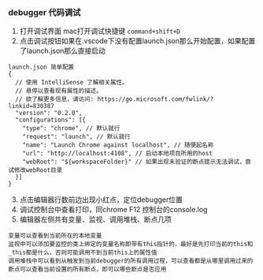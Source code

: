 ### debugger 代码调试

1. 打开调试界面   mac打开调试快捷键 `command+shift+D`
2. 点击调试按钮如果在.vscode下没有配置launch.json那么开始配置，如果配置了launch.json那么直接启动

```
launch.json 简单配置
{
  // 使用 IntelliSense 了解相关属性。 
  // 悬停以查看现有属性的描述。
  // 欲了解更多信息，请访问: https://go.microsoft.com/fwlink/?linkid=830387
  "version": "0.2.0",
  "configurations": [{
    "type": "chrome", // 默认就行
    "request": "launch", // 默认就行
    "name": "Launch Chrome against localhost", // 随便起名称
    "url": "http://localhost:4108", // 启动本地项目所用的host
    "webRoot": "${workspaceFolder}" // 如果出现未验证的断点提示无法调试，尝试修改webRoot目录
  }]
}

```

3. 点击编辑器行数前边出现小红点，定位debugger位置
4. 调试控制台中查看打印，同chrome F12 控制台的console.log
5. 编辑器左侧共有变量、监视、调用堆栈、断点几项

```
变量可以查看到当前所在的本地变量
监视中可以添加要监控的类上绑定的变量名称即带有this指针的，最好是先打印当前的this和_this都是什么，否则可能调用不到当前this上的属性值
调用堆栈中可以看到从触发到当前debugger的所有调用过程，可以查看都是从哪里调用过来的
断点可以查看当前设置的所有断点，即可以哪些断点是否应用
```